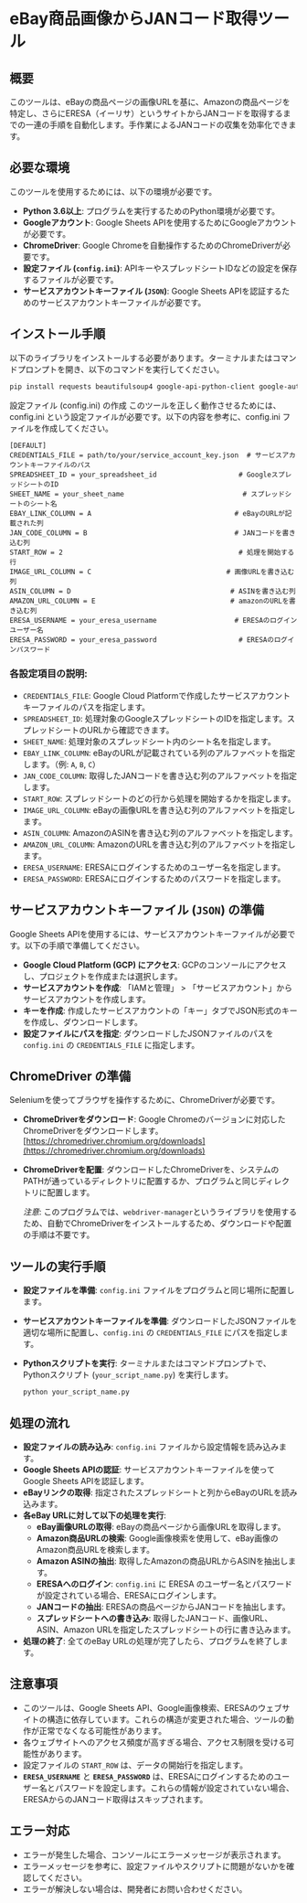 # eBay商品画像からJANコード取得ツール

## 概要

このツールは、eBayの商品ページの画像URLを基に、Amazonの商品ページを特定し、さらにERESA（イーリサ）というサイトからJANコードを取得するまでの一連の手順を自動化します。手作業によるJANコードの収集を効率化できます。

## 必要な環境

このツールを使用するためには、以下の環境が必要です。

- **Python 3.6以上**: プログラムを実行するためのPython環境が必要です。
- **Googleアカウント**: Google Sheets APIを使用するためにGoogleアカウントが必要です。
- **ChromeDriver**: Google Chromeを自動操作するためのChromeDriverが必要です。
- **設定ファイル (`config.ini`)**: APIキーやスプレッドシートIDなどの設定を保存するファイルが必要です。
- **サービスアカウントキーファイル (`JSON`)**: Google Sheets APIを認証するためのサービスアカウントキーファイルが必要です。

## インストール手順

以下のライブラリをインストールする必要があります。ターミナルまたはコマンドプロンプトを開き、以下のコマンドを実行してください。
```bash
pip install requests beautifulsoup4 google-api-python-client google-auth-httplib2 google-auth-oauthlib selenium webdriver-manager configparser
```
設定ファイル (config.ini) の作成
このツールを正しく動作させるためには、config.ini という設定ファイルが必要です。以下の内容を参考に、config.ini ファイルを作成してください。

```
[DEFAULT]
CREDENTIALS_FILE = path/to/your/service_account_key.json  # サービスアカウントキーファイルのパス
SPREADSHEET_ID = your_spreadsheet_id                    # GoogleスプレッドシートのID
SHEET_NAME = your_sheet_name                             # スプレッドシートのシート名
EBAY_LINK_COLUMN = A                                   # eBayのURLが記載された列
JAN_CODE_COLUMN = B                                    # JANコードを書き込む列
START_ROW = 2                                           # 処理を開始する行
IMAGE_URL_COLUMN = C                                 # 画像URLを書き込む列
ASIN_COLUMN = D                                       # ASINを書き込む列
AMAZON_URL_COLUMN = E                                 # amazonのURLを書き込む列
ERESA_USERNAME = your_eresa_username                   # ERESAのログインユーザー名
ERESA_PASSWORD = your_eresa_password                    # ERESAのログインパスワード
```
### 各設定項目の説明:

-   `CREDENTIALS_FILE`: Google Cloud Platformで作成したサービスアカウントキーファイルのパスを指定します。
-   `SPREADSHEET_ID`: 処理対象のGoogleスプレッドシートのIDを指定します。スプレッドシートのURLから確認できます。
-   `SHEET_NAME`: 処理対象のスプレッドシート内のシート名を指定します。
-   `EBAY_LINK_COLUMN`: eBayのURLが記載されている列のアルファベットを指定します。（例: `A`, `B`, `C`）
-   `JAN_CODE_COLUMN`: 取得したJANコードを書き込む列のアルファベットを指定します。
-   `START_ROW`: スプレッドシートのどの行から処理を開始するかを指定します。
-   `IMAGE_URL_COLUMN`: eBayの画像URLを書き込む列のアルファベットを指定します。
-   `ASIN_COLUMN`: AmazonのASINを書き込む列のアルファベットを指定します。
-   `AMAZON_URL_COLUMN`: AmazonのURLを書き込む列のアルファベットを指定します。
-   `ERESA_USERNAME`: ERESAにログインするためのユーザー名を指定します。
-   `ERESA_PASSWORD`: ERESAにログインするためのパスワードを指定します。

## サービスアカウントキーファイル (`JSON`) の準備

Google Sheets APIを使用するには、サービスアカウントキーファイルが必要です。以下の手順で準備してください。

-   **Google Cloud Platform (GCP) にアクセス**: GCPのコンソールにアクセスし、プロジェクトを作成または選択します。
-   **サービスアカウントを作成**: 「IAMと管理」 > 「サービスアカウント」からサービスアカウントを作成します。
-   **キーを作成**: 作成したサービスアカウントの「キー」タブでJSON形式のキーを作成し、ダウンロードします。
-   **設定ファイルにパスを指定**: ダウンロードしたJSONファイルのパスを `config.ini` の `CREDENTIALS_FILE` に指定します。

## ChromeDriver の準備

Seleniumを使ってブラウザを操作するために、ChromeDriverが必要です。

-   **ChromeDriverをダウンロード**: Google Chromeのバージョンに対応したChromeDriverをダウンロードします。
    [https://chromedriver.chromium.org/downloads](https://chromedriver.chromium.org/downloads)
-   **ChromeDriverを配置**: ダウンロードしたChromeDriverを、システムのPATHが通っているディレクトリに配置するか、プログラムと同じディレクトリに配置します。

    *注意*: このプログラムでは、`webdriver-manager`というライブラリを使用するため、自動でChromeDriverをインストールするため、ダウンロードや配置の手順は不要です。

## ツールの実行手順

-   **設定ファイルを準備**: `config.ini` ファイルをプログラムと同じ場所に配置します。
-   **サービスアカウントキーファイルを準備**: ダウンロードしたJSONファイルを適切な場所に配置し、`config.ini` の `CREDENTIALS_FILE` にパスを指定します。
-   **Pythonスクリプトを実行**: ターミナルまたはコマンドプロンプトで、Pythonスクリプト (`your_script_name.py`) を実行します。

    ```bash
    python your_script_name.py
    ```

## 処理の流れ

-   **設定ファイルの読み込み**: `config.ini` ファイルから設定情報を読み込みます。
-   **Google Sheets APIの認証**: サービスアカウントキーファイルを使ってGoogle Sheets APIを認証します。
-   **eBayリンクの取得**: 指定されたスプレッドシートと列からeBayのURLを読み込みます。
-   **各eBay URLに対して以下の処理を実行**:
    -   **eBay画像URLの取得**: eBayの商品ページから画像URLを取得します。
    -   **Amazon商品URLの検索**: Google画像検索を使用して、eBay画像のAmazon商品URLを検索します。
    -   **Amazon ASINの抽出**: 取得したAmazonの商品URLからASINを抽出します。
    -   **ERESAへのログイン**: `config.ini` に ERESA のユーザー名とパスワードが設定されている場合、ERESAにログインします。
    -   **JANコードの抽出**: ERESAの商品ページからJANコードを抽出します。
    -   **スプレッドシートへの書き込み**: 取得したJANコード、画像URL、ASIN、Amazon URLを指定したスプレッドシートの行に書き込みます。
-   **処理の終了**: 全てのeBay URLの処理が完了したら、プログラムを終了します。

## 注意事項

-   このツールは、Google Sheets API、Google画像検索、ERESAのウェブサイトの構造に依存しています。これらの構造が変更された場合、ツールの動作が正常でなくなる可能性があります。
-   各ウェブサイトへのアクセス頻度が高すぎる場合、アクセス制限を受ける可能性があります。
-   設定ファイルの `START_ROW` は、データの開始行を指定します。
-   **`ERESA_USERNAME`** と **`ERESA_PASSWORD`** は、ERESAにログインするためのユーザー名とパスワードを設定します。これらの情報が設定されていない場合、ERESAからのJANコード取得はスキップされます。

## エラー対応

-   エラーが発生した場合、コンソールにエラーメッセージが表示されます。
-   エラーメッセージを参考に、設定ファイルやスクリプトに問題がないかを確認してください。
-   エラーが解決しない場合は、開発者にお問い合わせください。
